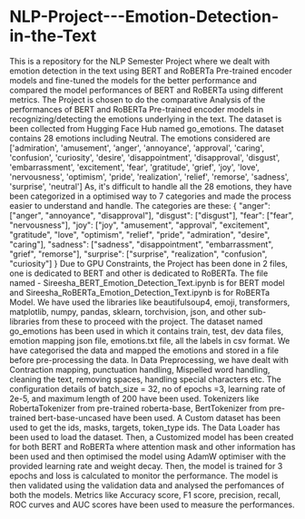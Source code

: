 # NLP-Project---Emotion-Detection-in-the-Text
This is a repository for the NLP Semester Project where we dealt with emotion detection in the text using BERT and RoBERTa Pre-trained encoder models and fine-tuned the models for the better performance and compared the model performances of BERT and RoBERTa using different metrics.
The Project is chosen to do the comparative Analysis of the performances of BERT and RoBERTa Pre-trained encoder models in recognizing/detecting the emotions underlying in the text.
The dataset is been collected from Hugging Face Hub named go_emotions.
The dataset contains 28 emotions including Neutral.
The emotions considered are ['admiration', 'amusement', 'anger', 'annoyance', 'approval', 'caring', 'confusion', 'curiosity', 'desire', 'disappointment', 'disapproval', 'disgust', 'embarrassment', 'excitement', 'fear', 'gratitude', 'grief', 'joy', 'love', 'nervousness', 'optimism', 'pride', 'realization', 'relief', 'remorse', 'sadness', 'surprise', 'neutral'] 
As, it's difficult to handle all the 28 emotions, they have been categorized in a optimised way to 7 categories and made the process easier to understand and handle.
The categories are these:
{
"anger": ["anger", "annoyance", "disapproval"],
"disgust": ["disgust"],
"fear": ["fear", "nervousness"],
"joy": ["joy", "amusement", "approval", "excitement", "gratitude",  "love", "optimism", "relief", "pride", "admiration", "desire", "caring"],
"sadness": ["sadness", "disappointment", "embarrassment", "grief",  "remorse"],
"surprise": ["surprise", "realization", "confusion", "curiosity"]
}
Due to GPU Constraints, the Project has been done in 2 files, one is dedicated to BERT and other is dedicated to RoBERTa.
The file named - Sireesha_BERT_Emotion_Detection_Text.ipynb is for BERT model and Sireesha_RoBERTa_Emotion_Detection_Text.ipynb is for RoBERTa Model.
We have used the libraries like beautifulsoup4, emoji, transformers, matplotlib, numpy, pandas, sklearn, torchvision, json, and other sub-libraries from these to proceed with the project.
The dataset named go_emotions has been used in which it contains train, test, dev data files, emotion mapping json file, emotions.txt file, all the labels in csv format.
We have categorised the data and mapped the emotions and stored in a file before pre-processing the data.
In Data Preprocessing, we have dealt with Contraction mapping, punctuation handling, Mispelled word handling, cleaning the text, removing spaces, handling special characters etc.
The configuration details of batch_size = 32, no of epochs =3, learning rate of 2e-5, and maximum length of 200 have been used.
Tokenizers like RobertaTokenizer from pre-trained roberta-base, BertTokenizer from pre-trained bert-base-uncased have been used.
A Custom dataset has been used to get the ids, masks, targets, token_type ids. The Data Loader has been used to load the dataset.
Then, a Customized model has been created for both BERT and RoBERTa where attention mask and other information has been used and then optimised the model using AdamW optimiser with the provided learning rate and weight decay.
Then, the model is trained for 3 epochs and loss is calculated to monitor the performance.
The model is then validated using the validation data and analysed the perfomances of both the models.
Metrics like Accuracy score, F1 score, precision, recall, ROC curves and AUC scores have been used to measure the performances.
